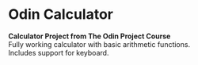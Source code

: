 # Odin Calculator
**Calculator Project from The Odin Project Course**<br />
Fully working calculator with basic arithmetic functions.<br />
Includes support for keyboard.